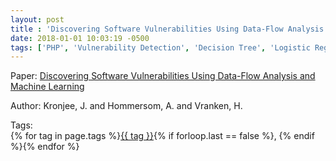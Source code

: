 ```yaml
---
layout: post
title : 'Discovering Software Vulnerabilities Using Data-Flow Analysis and Machine Learning'
date: 2018-01-01 10:03:19 -0500
tags: ['PHP', 'Vulnerability Detection', 'Decision Tree', 'Logistic Regression', 'Naive Bayes', 'Random Forest', 'Tree augmented naive Bayes', 'Control Flow Graph (CFG)']
---
```

Paper: [Discovering Software Vulnerabilities Using Data-Flow Analysis and Machine Learning](https://doi.org/10.1145/3230833.3230856)

Author: Kronjee, J. and Hommersom, A. and Vranken, H.




 Tags:  
        <span>{% for tag in page.tags %}<a href="/tags/#{{ tag | slugify }}">{{ tag }}</a>{% if forloop.last == false %}, {% endif %}{% endfor %}</span>
